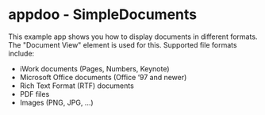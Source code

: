 # appdoo - SimpleDocuments

This example app shows you how to display documents in different formats. The "Document View" element is used for this. Supported file formats include: 

- iWork documents (Pages, Numbers, Keynote)
- Microsoft Office documents (Office ‘97 and newer)
- Rich Text Format (RTF) documents
- PDF files
- Images (PNG, JPG, ...)
